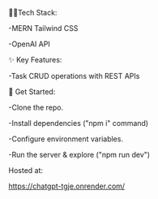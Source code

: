 👨‍💻Tech Stack:

-MERN Tailwind CSS

-OpenAI API

✨ Key Features:

-Task CRUD operations with REST APIs

🚀 Get Started:

-Clone the repo.

-Install dependencies ("npm i" command)

-Configure environment variables.

-Run the server & explore ("npm run dev")

Hosted at:

https://chatgpt-tgje.onrender.com/

